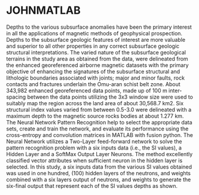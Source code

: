 # JOHNMATLAB
Depths to the various subsurface anomalies have been the primary interest in all the applications of magnetic methods of geophysical prospection. Depths to the subsurface geologic features of interest are more valuable and superior to all other properties in any correct subsurface geologic structural interpretations. The varied nature of the subsurface geological terrains in the study area as obtained from the data, were delineated from the enhanced georeferenced airborne magnetic datasets with the primary objective of enhancing the signatures of the subsurface structural and lithologic boundaries associated with joints; major and minor faults, rock contacts and fractures underlain the Omu-aran schist belt zone. About 343,982 enhanced georeferenced data points, made up of 100 m inter-spacing between the data points utilizing the 3x3 window size were used to suitably map the region across the land area of about 30,568.7 km2. Six structural index values varied from between 0.5-3.0 were delineated with a maximum depth to the magnetic source rocks bodies at about 1.277 km. The Neural Network Pattern Recognition help to select the appropriate data sets, create and train the network, and evaluate its performance using the cross-entropy and convolution matrices in MATLAB with fusion python. The Neural Network utilizes a Two-Layer feed-forward network to solve the pattern recognition problem with a six inputs data (i.e., the SI values), a Hidden Layer and a SoftMax Output Layer Neurons. The method excellently classified vector attributes when sufficient neuron in the hidden layer is selected. In this study, a six inputs data from the various SI values obtained was used in one hundred, (100) hidden layers of the neutrons, and weights combined with a six layers output of neutrons, and weights to generate the six-final output that represent each of the SI values depths as shown.
